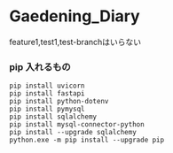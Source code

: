 # Gaedening_Diary
feature1,test1,test-branchはいらない



### pip 入れるもの
`pip install uvicorn `  
`pip install fastapi`  
`pip install python-dotenv`  
`pip install pymysql `  
`pip install sqlalchemy`  
`pip install mysql-connector-python`  
`pip install --upgrade sqlalchemy`  
`python.exe -m pip install --upgrade pip`  
 
